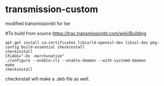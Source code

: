 # transmission-custom
modified transmissionbt for lse

#To build from source 
https://trac.transmissionbt.com/wiki/Building

    apt-get install ca-certificates libcurl4-openssl-dev libssl-dev pkg-config build-essential checkinstall
    checkinstall
    CFLAGS="-Os -march=native"
    ./configure --enable-cli --enable-daemon --with-systemd-daemon
    make
    checkinstall

checkinstall will make a .deb file as well.
